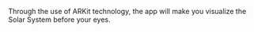 

Through the use of ARKit technology, the app will make you visualize the Solar System before your eyes.
